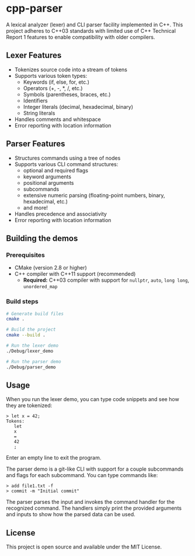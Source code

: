 # cpp-parser

A lexical analyzer (lexer) and CLI parser facility implemented in C++. This project adheres to C++03 standards with limited use of C++ Technical Report 1 features to enable compatibility with older compilers.

## Lexer Features

- Tokenizes source code into a stream of tokens
- Supports various token types:
  - Keywords (if, else, for, etc.)
  - Operators (+, -, *, /, etc.)
  - Symbols (parentheses, braces, etc.)
  - Identifiers
  - Integer literals (decimal, hexadecimal, binary)
  - String literals
- Handles comments and whitespace
- Error reporting with location information

## Parser Features

- Structures commands using a tree of nodes
- Supports various CLI command structures:
  - optional and required flags
  - keyword arguments
  - positional arguments
  - subcommands
  - extensive numeric parsing (floating-point numbers, binary, hexadecimal, etc.)
  - and more!
- Handles precedence and associativity
- Error reporting with location information

## Building the demos

### Prerequisites

- CMake (version 2.8 or higher)
- C++ compiler with C++11 support (recommended)
  - **Required:** C++03 compiler with support for `nullptr`, `auto`, `long long`, `unordered_map`

### Build steps

```bash
# Generate build files
cmake .

# Build the project
cmake --build .

# Run the lexer demo
./Debug/lexer_demo

# Run the parser demo
./Debug/parser_demo
```

## Usage

When you run the lexer demo, you can type code snippets and see how they are tokenized:

```
> let x = 42;
Tokens:
   let
   x
   =
   42
   ;
```

Enter an empty line to exit the program.

The parser demo is a git-like CLI with support for a couple subcommands and flags for each subcommand. You can type commands like:

```
> add file1.txt -f
> commit -m "Initial commit"
```

The parser parses the input and invokes the command handler for the recognized command. The handlers simply print the provided arguments and inputs to show how the parsed data can be used.

## License

This project is open source and available under the MIT License. 
